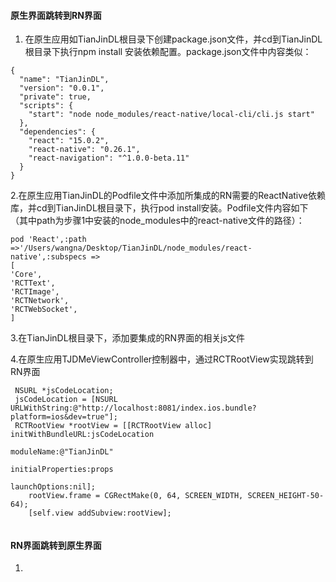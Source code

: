 #### 原生界面跳转到RN界面

1. 在原生应用如TianJinDL根目录下创建package.json文件，并cd到TianJinDL根目录下执行npm install 安装依赖配置。package.json文件中内容类似：

```
{
  "name": "TianJinDL",
  "version": "0.0.1",
  "private": true,
  "scripts": {
    "start": "node node_modules/react-native/local-cli/cli.js start"
  },
  "dependencies": {
    "react": "15.0.2",
    "react-native": "0.26.1",
    "react-navigation": "^1.0.0-beta.11"
  }
}
```

2.在原生应用TianJinDL的Podfile文件中添加所集成的RN需要的ReactNative依赖库，并cd到TianJinDL根目录下，执行pod install安装。Podfile文件内容如下（其中path为步骤1中安装的node\_modules中的react-native文件的路径）：

```
pod 'React',:path =>'/Users/wangna/Desktop/TianJinDL/node_modules/react-native',:subspecs =>
[
'Core',
'RCTText',
'RCTImage',
'RCTNetwork',
'RCTWebSocket',
]
```

3.在TianJinDL根目录下，添加要集成的RN界面的相关js文件

4.在原生应用TJDMeViewController控制器中，通过RCTRootView实现跳转到RN界面

```
 NSURL *jsCodeLocation;
 jsCodeLocation = [NSURL URLWithString:@"http://localhost:8081/index.ios.bundle?platform=ios&dev=true"];
 RCTRootView *rootView = [[RCTRootView alloc] initWithBundleURL:jsCodeLocation
                                                        moduleName:@"TianJinDL"
                                                 initialProperties:props
                                                     launchOptions:nil];
    rootView.frame = CGRectMake(0, 64, SCREEN_WIDTH, SCREEN_HEIGHT-50-64);
    [self.view addSubview:rootView];


```

#### RN界面跳转到原生界面

1.

